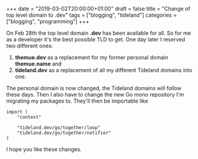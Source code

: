 +++
date = "2019-03-02T20:00:00+01:00"
draft = false
title = "Change of top level domain to .dev"
tags = ["blogging", "tideland"]
categories = ["blogging", "programming"]
+++

On Feb 28th the top level domain **.dev** has been available for all. So for me as
a developer it's the best possible TLD to get. One day later I reserved two different ones:

1. **themue.dev** as a replacement for my former personal domain **themue.name** and
2. **tideland.dev** as a replacement of all my different Tideland domains into one.

The personal domain is now changed, the Tideland domains will follow these days. Then
I also have to change the new Go mono repository I'm migrating my packages to. They'll
then be importable like

```
import (
    "context"
    
    "tideland.dev/go/together/loop"
    "tideland.dev/go/together/notifier"
)
```

I hope you like these changes.